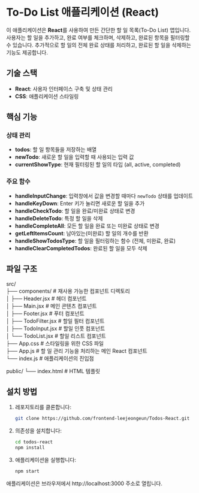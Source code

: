 # To-Do List 애플리케이션 (React)

이 애플리케이션은 **React**를 사용하여 만든 간단한 할 일 목록(To-Do List) 앱입니다. 사용자는 할 일을 추가하고, 완료 여부를 체크하며, 삭제하고, 완료된 항목을 필터링할 수 있습니다. 추가적으로 할 일의 전체 완료 상태를 처리하고, 완료된 할 일을 삭제하는 기능도 제공합니다.

## 기술 스택

- **React**: 사용자 인터페이스 구축 및 상태 관리
- **CSS**: 애플리케이션 스타일링

## 핵심 기능

### 상태 관리

- **todos**: 할 일 항목들을 저장하는 배열
- **newTodo**: 새로운 할 일을 입력할 때 사용되는 입력 값
- **currentShowType**: 현재 필터링된 할 일의 타입 (all, active, completed)

### 주요 함수

- **handleInputChange**: 입력창에서 값을 변경할 때마다 `newTodo` 상태를 업데이트
- **handleKeyDown**: Enter 키가 눌리면 새로운 할 일을 추가
- **handleCheckTodo**: 할 일을 완료/미완료 상태로 변경
- **handleDeleteTodo**: 특정 할 일을 삭제
- **handleCompleteAll**: 모든 할 일을 완료 또는 미완료 상태로 변경
- **getLeftItemsCount**: 남아있는(미완료) 할 일의 개수를 반환
- **handleShowTodosType**: 할 일을 필터링하는 함수 (전체, 미완료, 완료)
- **handleClearCompletedTodos**: 완료된 할 일을 모두 삭제

## 파일 구조

src/  
├── components/ # 재사용 가능한 컴포넌트 디렉토리  
│ ├── Header.jsx # 헤더 컴포넌트  
│ ├── Main.jsx # 메인 콘텐츠 컴포넌트  
│ ├── Footer.jsx # 푸터 컴포넌트  
│ ├── TodoFilter.jsx # 할일 필터 컴포넌트  
│ ├── TodoInput.jsx # 할일 인풋 컴포넌트  
│ └── TodoList.jsx # 할일 리스트 컴포넌트  
├── App.css # 스타일링을 위한 CSS 파일  
├── App.js # 할 일 관리 기능을 처리하는 메인 React 컴포넌트  
└── index.js # 애플리케이션의 진입점

public/
└── index.html # HTML 템플릿

## 설치 방법

1. 레포지토리를 클론합니다:

   ```bash
   git clone https://github.com/frontend-leejeongeun/Todos-React.git
   ```

2. 의존성을 설치합니다:

   ```bash
   cd todos-react
   npm install
   ```

3. 애플리케이션을 실행합니다:
   ```bash
   npm start
   ```

애플리케이션은 브라우저에서 http://localhost:3000 주소로 열립니다.
